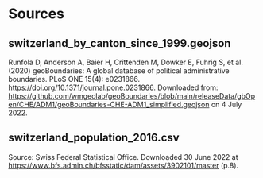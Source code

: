 # Sources

## switzerland_by_canton_since_1999.geojson
Runfola D, Anderson A, Baier H, Crittenden M, Dowker E, Fuhrig S, et al. (2020) 
geoBoundaries: A global database of political administrative boundaries. 
PLoS ONE 15(4): e0231866. https://doi.org/10.1371/journal.pone.0231866.
Downloaded from: https://github.com/wmgeolab/geoBoundaries/blob/main/releaseData/gbOpen/CHE/ADM1/geoBoundaries-CHE-ADM1_simplified.geojson on 4 July 2022.

## switzerland_population_2016.csv
Source: Swiss Federal Statistical Office. Downloaded 30 June 2022 at https://www.bfs.admin.ch/bfsstatic/dam/assets/3902101/master (p.8).




